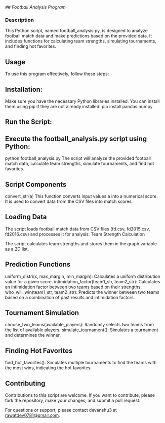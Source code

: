 _## Football Analysis Program_

### Description
This Python script, named football_analysis.py, is designed to analyze football match data and make predictions based on the provided data. It includes functions for calculating team strengths, simulating tournaments, and finding hot favorites.

## Usage
To use this program effectively, follow these steps:

## Installation:
Make sure you have the necessary Python libraries installed. You can install them using pip if they are not already installed:
pip install pandas numpy

## Run the Script:

## Execute the football_analysis.py script using Python:

python football_analysis.py
The script will analyze the provided football match data, calculate team strengths, simulate tournaments, and find hot favorites.

## Script Components
convert_str(a)
This function converts input values a into a numerical score. It is used to convert data from the CSV files into match scores.

## Loading Data
The script loads football match data from CSV files (fd.csv, fd2015.csv, fd2016.csv) and processes it for analysis.
Team Strength Calculation

The script calculates team strengths and stores them in the graph variable as a 2D list.

## Prediction Functions
uniform_distri(x, max_margin, min_margin): Calculates a uniform distribution value for a given score.
intimidation_factor(team1_str, team2_str): Calculates an intimidation factor between two teams based on their strengths.
who_will_win(team1_str, team2_str): Predicts the winner between two teams based on a combination of past results and intimidation factors.

## Tournament Simulation
choose_two_teams(available_players): Randomly selects two teams from the list of available players.
simulate_tournament(): Simulates a tournament and determines the winner.

## Finding Hot Favorites
find_hot_favorites(): Simulates multiple tournaments to find the teams with the most wins, indicating the hot favorites.

## Contributing
Contributions to this script are welcome. If you want to contribute, please fork the repository, make your changes, and submit a pull request.

For questions or support, please contact devanshu3 at rawatdev0781@gmail.com.
